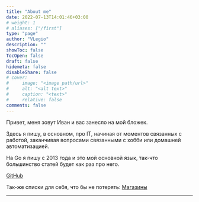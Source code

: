 ```yaml
---
title: "About me"
date: 2022-07-13T14:01:46+03:00
# weight: 1
# aliases: ["/first"]
type: "page"
author: "VLegio"
description: ""
showToc: false
TocOpen: false
draft: false
hidemeta: false
disableShare: false
# cover:
#     image: "<image path/url>"
#     alt: "<alt text>"
#     caption: "<text>"
#     relative: false
comments: false
---
```

Привет, меня зовут Иван и вас занесло на мой бложек. 

Здесь я пишу, в основном, про IT, начиная от моментов связанных с работой, заканчивая вопросами связанными с хобби или домашней автоматизацией.

На Go я пишу с 2013 года и это мой основной язык, так-что большинство статей будет как раз про него.


[GitHub](https://github.com/vlegio)

Так-же списки для себя, что бы не потерять:
[Магазины](/magazines/)

---
